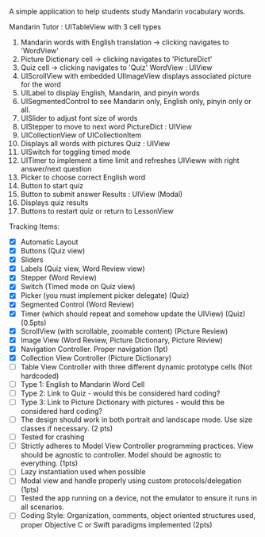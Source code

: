A simple application to help students study Mandarin vocabulary words.

Mandarin Tutor : UITableView with 3 cell types
  1) Mandarin words with English translation -> clicking navigates to 'WordView'
  2) Picture Dictionary cell -> clicking navigates to 'PictureDict'
  3) Quiz cell -> clicking navigates to 'Quiz'
WordView : UIView
  1) UIScrollView with embedded UIImageView displays associated picture for the word
  2) UILabel to display English, Mandarin, and pinyin words
  3) UISegmentedControl to see Mandarin only, English only, pinyin only or all.
  4) UISlider to adjust font size of words
  5) UIStepper to move to next word
PictureDict : UIView
  1) UICollectionView of UICollectionItem
  2) Displays all words with pictures
Quiz : UIView
  1) UISwitch for toggling timed mode
  2) UITimer to implement a time limit and refreshes UIVieww with right answer/next question
  3) Picker to choose correct English word
  4) Button to start quiz
  5) Button to submit answer
Results : UIView (Modal)
  1) Displays quiz results
  2) Buttons to restart quiz or return to LessonView
 
Tracking Items:
- [x] Automatic Layout 
- [x] Buttons (Quiz view)
- [x] Sliders
- [x] Labels (Quiz view, Word Review view)
- [x] Stepper (Word Review)
- [x] Switch (Timed mode on Quiz view)
- [x] Picker (you must implement picker delegate) (Quiz)
- [x] Segmented Control (Word Review)
- [x] Timer (which should repeat and somehow update the UIView) (Quiz) (0.5pts)
- [x] ScrollView (with scrollable, zoomable content) (Picture Review)
- [x] Image View (Word Review, Picture Dictionary, Picture Review)
- [x] Navigation Controller. Proper navigation (1pt)
- [x] Collection View Controller (Picture Dictionary)
- [ ] Table View Controller with three different dynamic prototype cells (Not hardcoded)
- [ ] Type 1: English to Mandarin Word Cell
- [ ] Type 2: Link to Quiz - would this be considered hard coding?
- [ ] Type 3: Link to Picture Dictionary with pictures - would this be considered hard coding?
- [ ] The design should work in both portrait and landscape mode. Use size classes if necessary. (2 pts)
- [ ] Tested for crashing
- [ ] Strictly adheres to Model View Controller programming practices. View should be agnostic to controller. Model should be agnostic to everything. (1pts)
- [ ] Lazy instantiation used when possible
- [ ] Modal view and handle properly using custom protocols/delegation (1pts)
- [ ] Tested the app running on a device, not the emulator to ensure it runs in all scenarios.
- [ ] Coding Style: Organization, comments, object oriented structures used, proper Objective C or Swift paradigms implemented (2pts)
